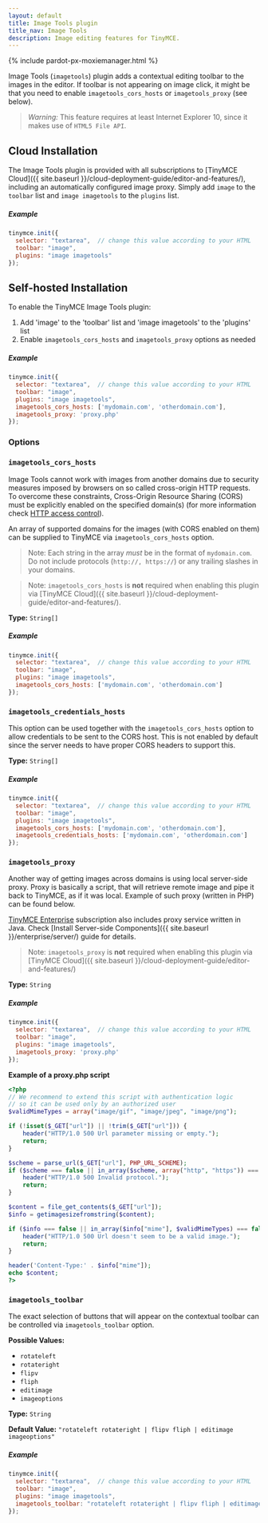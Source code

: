 ```yaml
---
layout: default
title: Image Tools plugin
title_nav: Image Tools
description: Image editing features for TinyMCE.
---
```


{% include pardot-px-moxiemanager.html %}

Image Tools (`imagetools`) plugin adds a contextual editing toolbar to the images in the editor. If toolbar is not appearing on image click, it might be that you need to enable `imagetools_cors_hosts` or `imagetools_proxy` (see below).

> *Warning:* This feature requires at least Internet Explorer 10, since it makes use of `HTML5 File API`.

## Cloud Installation
The Image Tools plugin is provided with all subscriptions to [TinyMCE Cloud]({{ site.baseurl }}/cloud-deployment-guide/editor-and-features/), including an automatically configured image proxy.
Simply add `image` to the `toolbar` list and `image imagetools` to the `plugins` list.

##### Example

```js
tinymce.init({
  selector: "textarea",  // change this value according to your HTML
  toolbar: "image",
  plugins: "image imagetools"
});
```

## Self-hosted Installation
To enable the TinyMCE Image Tools plugin:

1. Add 'image' to the 'toolbar' list and 'image imagetools' to the 'plugins' list
2. Enable `imagetools_cors_hosts` and `imagetools_proxy` options as needed

##### Example

```js
tinymce.init({
  selector: "textarea",  // change this value according to your HTML
  toolbar: "image",
  plugins: "image imagetools",
  imagetools_cors_hosts: ['mydomain.com', 'otherdomain.com'],
  imagetools_proxy: 'proxy.php'
});
```

### Options
### `imagetools_cors_hosts`

Image Tools cannot work with images from another domains due to security measures imposed by browsers on so called cross-origin HTTP requests. To overcome these constraints, Cross-Origin Resource Sharing (CORS) must be explicitly enabled on the specified domain(s) (for more information check [HTTP access control](https://developer.mozilla.org/en-US/docs/Web/HTTP/Access_control_CORS)).

An array of supported domains for the images (with CORS enabled on them) can be supplied to TinyMCE via `imagetools_cors_hosts` option.

> Note: Each string in the array *must* be in the format of `mydomain.com`. Do not include protocols (`http://, https://`) or any trailing slashes in your domains.

> Note: `imagetools_cors_hosts` is **not** required when enabling this plugin via [TinyMCE Cloud]({{ site.baseurl }}/cloud-deployment-guide/editor-and-features/).

**Type:** `String[]`

##### Example

```js
tinymce.init({
  selector: "textarea",  // change this value according to your HTML
  toolbar: "image",
  plugins: "image imagetools",
  imagetools_cors_hosts: ['mydomain.com', 'otherdomain.com']
});
```

### `imagetools_credentials_hosts`

This option can be used together with the `imagetools_cors_hosts` option to allow credentials to be sent to the CORS host. This is not enabled by default since the server needs to have proper CORS headers to support this.

**Type:** `String[]`

##### Example

```js
tinymce.init({
  selector: "textarea",  // change this value according to your HTML
  toolbar: "image",
  plugins: "image imagetools",
  imagetools_cors_hosts: ['mydomain.com', 'otherdomain.com'],
  imagetools_credentials_hosts: ['mydomain.com', 'otherdomain.com']
});
```

### `imagetools_proxy`

Another way of getting images across domains is using local server-side proxy. Proxy is basically a script, that will retrieve remote image and pipe it back to TinyMCE, as if it was local. Example of such proxy (written in PHP) can be found below.

[TinyMCE Enterprise](https://www.tinymce.com/pricing/) subscription also includes proxy service written in Java. Check [Install Server-side Components]({{ site.baseurl }}/enterprise/server/) guide for details.

> Note: `imagetools_proxy` is **not** required when enabling this plugin via [TinyMCE Cloud]({{ site.baseurl }}/cloud-deployment-guide/editor-and-features/)

**Type:** `String`

##### Example

```js
tinymce.init({
  selector: "textarea",  // change this value according to your HTML
  toolbar: "image",
  plugins: "image imagetools",
  imagetools_proxy: 'proxy.php'
});
```

**Example of a proxy.php script**

```php
<?php
// We recommend to extend this script with authentication logic
// so it can be used only by an authorized user
$validMimeTypes = array("image/gif", "image/jpeg", "image/png");

if (!isset($_GET["url"]) || !trim($_GET["url"])) {
    header("HTTP/1.0 500 Url parameter missing or empty.");
    return;
}

$scheme = parse_url($_GET["url"], PHP_URL_SCHEME);
if ($scheme === false || in_array($scheme, array("http", "https")) === false) {
    header("HTTP/1.0 500 Invalid protocol.");
    return;
}

$content = file_get_contents($_GET["url"]);
$info = getimagesizefromstring($content);

if ($info === false || in_array($info["mime"], $validMimeTypes) === false) {
    header("HTTP/1.0 500 Url doesn't seem to be a valid image.");
    return;
}

header('Content-Type:' . $info["mime"]);
echo $content;
?>
```

### `imagetools_toolbar`

The exact selection of buttons that will appear on the contextual toolbar can be controlled via `imagetools_toolbar` option.

**Possible Values:**

* `rotateleft`
* `rotateright`
* `flipv`
* `fliph`
* `editimage`
* `imageoptions`

**Type:** `String`

**Default Value:** `"rotateleft rotateright | flipv fliph | editimage imageoptions"`

##### Example

```js
tinymce.init({
  selector: "textarea",  // change this value according to your HTML
  toolbar: "image",
  plugins: "image imagetools",
  imagetools_toolbar: "rotateleft rotateright | flipv fliph | editimage imageoptions"
});
```
